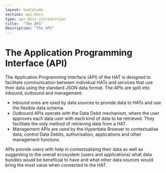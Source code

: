 ```yaml
---
layout: twoColumn
section: api-docs
type: api-docs-introduction
title:  "The API"
description: "The API"
---
```


# The Application Programming Interface (API)

The Application Programming Interface (API) of the HAT is designed to facilitate communication between individual HATs and services that use their data using the standard JSON data format. The APIs are split into inbound, outbound and management:

* Inbound ones are used by data sources to provide data to HATs and use the flexible data schema.
* Outbound APIs operate with the Data Debit mechanism, where the user approves each data user with each kind of data to be retrieved. They facilitate the only method of retrieving data from a HAT.
* Management APIs are used by the Hyperdata Browser to contextualise data, control Data Debits, authorisation, applications and other management functons.

APIs provide users with help in contextualising their data as well as suggesting to the overall ecosystem (users and applications) what data bundles would be beneficial to have and what other data sources would bring the most value when connected to the HAT.

